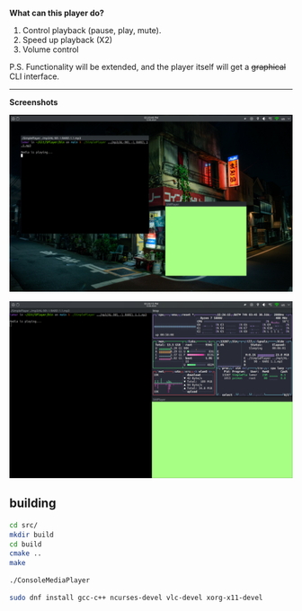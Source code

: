 **What can this player do?**

1. Control playback (pause, play, mute).
2. Speed up playback (X2)
3. Volume control

P.S. Functionality will be extended, and the player itself will get a ~~graphical~~ CLI interface.

---

**Screenshots**

![Preview](screenshots/example.png)

![System resource usage](screenshots/system_resource_usage.png)

## building 

```sh
cd src/
mkdir build
cd build
cmake ..
make
```

```sh
./ConsoleMediaPlayer
```

```sh
sudo dnf install gcc-c++ ncurses-devel vlc-devel xorg-x11-devel
```

